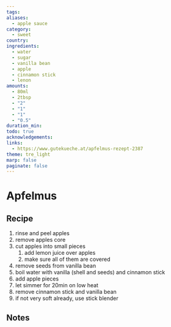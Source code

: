 ```yaml
---
tags: 
aliases:
  - apple sauce
category:
  - sweet
country: 
ingredients:
  - water
  - sugar
  - vanilla bean
  - apple
  - cinnamon stick
  - lenon
amounts:
  - 80ml
  - 2tbsp
  - "2"
  - "1"
  - "1"
  - "0.5"
duration_min: 
todo: true
acknowledgements: 
links:
  - https://www.gutekueche.at/apfelmus-rezept-2387
theme: tre_light
marp: false
paginate: false
---
```



# Apfelmus

## Recipe
1. rinse and peel apples
2. remove apples core
3. cut apples into small pieces
	1. add lemon juice over apples
	2. make sure all of them are covered
4. remove seeds from vanilla bean
5. boil water with vanilla (shell and seeds) and cinnamon stick
6. add apple pieces
7. let simmer for 20min on low heat
8. remove cinnamon stick and vanilla bean
9. if not very soft already, use stick blender

## Notes

